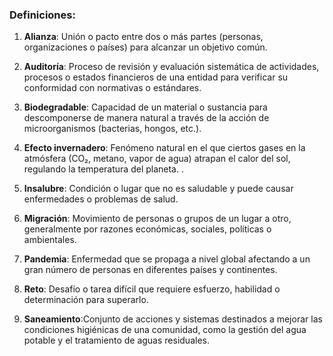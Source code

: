 ### Definiciones:

1. **Alianza**: Unión o pacto entre dos o más partes (personas, organizaciones o países) para alcanzar un objetivo común.
  
2. **Auditoría**: Proceso de revisión y evaluación sistemática de actividades, procesos o estados financieros de una entidad para verificar su conformidad con normativas o estándares.


3. **Biodegradable**: Capacidad de un material o sustancia para descomponerse de manera natural a través de la acción de microorganismos (bacterias, hongos, etc.).
  

4. **Efecto invernadero**: Fenómeno natural en el que ciertos gases en la atmósfera (CO₂, metano, vapor de agua) atrapan el calor del sol, regulando la temperatura del planeta.
.

5. **Insalubre**: Condición o lugar que no es saludable y puede causar enfermedades o problemas de salud.
   

6. **Migración**: Movimiento de personas o grupos de un lugar a otro, generalmente por razones económicas, sociales, políticas o ambientales.


7. **Pandemia**: Enfermedad que se propaga a nivel global afectando a un gran número de personas en diferentes países y continentes.
   

8. **Reto**: Desafío o tarea difícil que requiere esfuerzo, habilidad o determinación para superarlo.
 

9. **Saneamiento**:Conjunto de acciones y sistemas destinados a mejorar las condiciones higiénicas de una comunidad, como la gestión del agua potable y el tratamiento de aguas residuales.
  

